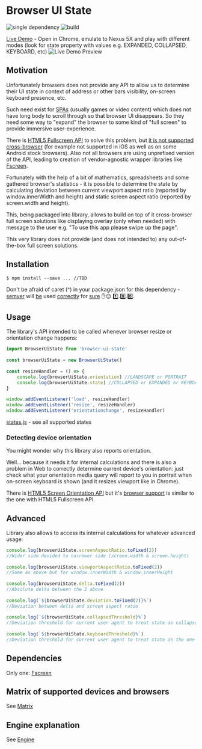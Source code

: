 # Browser UI State
![single dependency](https://david-dm.org/TheBit/browser-ui-state.svg) ![build](https://travis-ci.org/device-hackers/browser-ui-state.svg?branch=master)

[Live Demo](http://browser-ui-state.surge.sh/) - Open in Chrome, emulate to Nexus 5X and play with 
different modes (look for state property with values e.g. EXPANDED, COLLAPSED, KEYBOARD, etc)
![Live Demo Preview](https://i.gyazo.com/ab08ba53bceb0ee8f53e2029236e0308.gif)

## Motivation
Unfortunately browsers does not provide any API to allow us to determine their UI state in context of 
address or other bars visibility, on-screen keyboard presence, etc.

Such need exist for [SPAs](https://en.wikipedia.org/wiki/Single-page_application) (usually games or 
video content) which does not have long body to scroll through so that browser UI disappears. 
So they need some way to "expand" the browser to some kind of "full screen" to provide immersive user-experience. 

There is [HTML5 Fullscreen API](https://developer.mozilla.org/en-US/docs/Web/API/Fullscreen_API) to solve 
this problem, but [it is not supported cross-browser](http://caniuse.com/#feat=fullscreen) (for example 
not supported in iOS as well as on some Android stock browsers). Also not all browsers are using unprefixed version of the API, 
leading to creation of vendor-agnostic wrapper libraries like [Fscreen](https://github.com/rafrex/fscreen).

Fortunately with the help of a bit of mathematics, spreadsheets and some gathered browser's statistics - 
it is possible to determine the state by calculating deviation between current viewport aspect ratio 
(reported by window.innerWidth and height) and static screen aspect ratio (reported by screen.width and height).

This, being packaged into library, allows to build on top of it cross-browser full screen solutions like 
displaying overlay (only when needed) with message to the user e.g. "To use this app please swipe up the page".

This very library does not provide (and does not intended to) any out-of-the-box full screen solutions.

## Installation
```shell
$ npm install --save ... //TBD
```
Don't be afraid of caret (^) in your package.json for this dependency - [semver](http://semver.org/) will [be](https://adambard.com/blog/on-library-versioning/) used [correctly](https://bytearcher.com/articles/semver-explained-why-theres-a-caret-in-my-package-json/) for [sure](https://medium.com/front-end-developers/versioning-you-re-doing-it-wrong-5522bb46431) :hand::expressionless: :one:.:zero:.:zero:.

## Usage
The library's API intended to be called whenever browser resize or orientation change happens:

```javascript
import BrowserUiState from 'browser-ui-state'
  
const browserUiState = new BrowserUiState()
  
const resizeHandler = () => {
    console.log(browserUiState.orientation) //LANDSCAPE or PORTRAIT
    console.log(browserUiState.state) //COLLAPSED or EXPANDED or KEYBOARD or other, see states.js below
}
  
window.addEventListener('load', resizeHandler)
window.addEventListener('resize', resizeHandler)
window.addEventListener('orientationchange', resizeHandler)
```
[states.js](https://github.com/TheBit/browser-ui-state/blob/master/src/browser-ui-state/state-providers/states.js) - 
see all supported states

### Detecting device orientation
You might wonder why this library also reports orientation.

Well... because it needs it for internal calculations and there is also a problem in Web to 
correctly determine current device's orientation: just check what your orientation media query
will report to you in portrait when on-screen keyboard is shown (and it resizes viewport like in Chrome).

There is [HTML5 Screen Orientation API](https://developer.mozilla.org/en/docs/Web/API/Screen/orientation) 
but it's [browser support](http://caniuse.com/#feat=screen-orientation) is similar to the one with HTML5 Fullscreen API.

## Advanced
Library also allows to access its internal calculations for whatever advanced usage:
```javascript
console.log(browserUiState.screenAspectRatio.toFixed(2))
//Wider side devided to narrower side (screen.width & screen.height)
  
console.log(browserUiState.viewportAspectRatio.toFixed(2))
//Same as above but for window.innerWidth & window.innerHeight
  
console.log(browserUiState.delta.toFixed(2))
//Absolute delta between the 2 above
  
console.log(`${browserUiState.deviation.toFixed(2)}%`)
//Deviation between delta and screen aspect ratio
  
console.log(`${browserUiState.collapsedThreshold}%`)
//Deviation threshold for current user agent to treat state as collapsed (with address bar visible)
  
console.log(`${browserUiState.keyboardThreshold}%`)
//Deviation threshold for current user agent to treat state as the one when on-screen keyboard is visible
```

## Dependencies
Only one: [Fscreen](https://github.com/rafrex/fscreen)

## Matrix of supported devices and browsers
See [Matrix](docs/MATRIX.md)

## Engine explanation
See [Engine](docs/ENGINE.md)